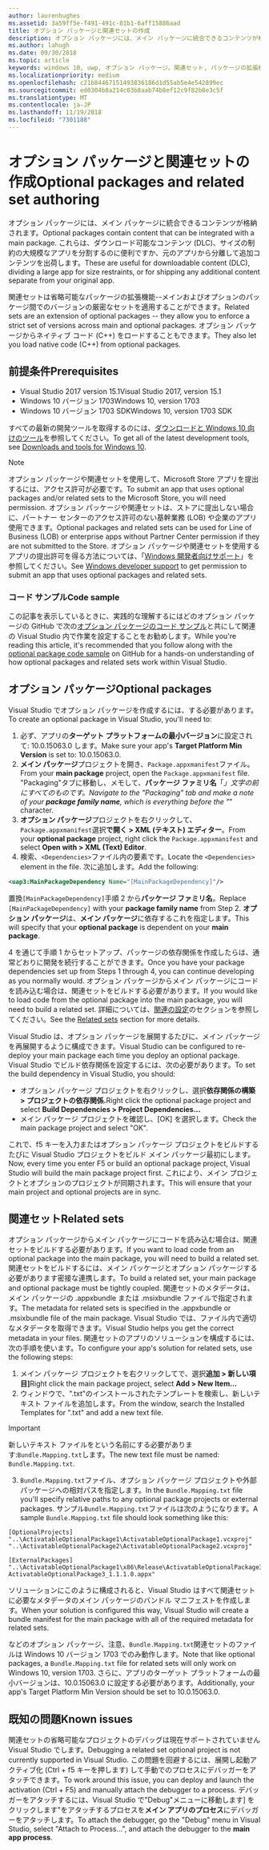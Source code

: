 ```yaml
---
author: laurenhughes
ms.assetid: 3a59ff5e-f491-491c-81b1-6aff15886aad
title: オプション パッケージと関連セットの作成
description: オプション パッケージには、メイン パッケージに統合できるコンテンツが格納されます。 オプション パッケージは、ダウンロード可能なコンテンツ (DLC) 用や、サイズ制約に対応して大規模アプリを分割する場合、元のアプリから分離して追加コンテンツを出荷する場合に便利です。
ms.author: lahugh
ms.date: 09/30/2018
ms.topic: article
keywords: windows 10, uwp, オプション パッケージ、関連セット, パッケージの拡張機能, visual studio
ms.localizationpriority: medium
ms.openlocfilehash: c21b84467151493836186d1d55ab5e4e542899ec
ms.sourcegitcommit: ed0304b8a214c03b8aab74b8ef12c9f82b8e3c5f
ms.translationtype: MT
ms.contentlocale: ja-JP
ms.lasthandoff: 11/19/2018
ms.locfileid: "7301188"
---
```

# <a name="optional-packages-and-related-set-authoring"></a><span data-ttu-id="f7ca4-105">オプション パッケージと関連セットの作成</span><span class="sxs-lookup"><span data-stu-id="f7ca4-105">Optional packages and related set authoring</span></span>
<span data-ttu-id="f7ca4-106">オプション パッケージには、メイン パッケージに統合できるコンテンツが格納されます。</span><span class="sxs-lookup"><span data-stu-id="f7ca4-106">Optional packages contain content that can be integrated with a main package.</span></span> <span data-ttu-id="f7ca4-107">これらは、ダウンロード可能なコンテンツ (DLC)、サイズの制約の大規模なアプリを分割するのに便利ですか、元のアプリから分離して追加コンテンツを出荷します。</span><span class="sxs-lookup"><span data-stu-id="f7ca4-107">These are useful for downloadable content (DLC), dividing a large app for size restraints, or for shipping any additional content separate from your original app.</span></span>

<span data-ttu-id="f7ca4-108">関連セットは省略可能なパッケージの拡張機能--メインおよびオプションのパッケージ間でのバージョンの厳密なセットを適用することができます。</span><span class="sxs-lookup"><span data-stu-id="f7ca4-108">Related sets are an extension of optional packages -- they allow you to enforce a strict set of versions across main and optional packages.</span></span> <span data-ttu-id="f7ca4-109">オプション パッケージからネイティブ コード (C++) をロードすることもできます。</span><span class="sxs-lookup"><span data-stu-id="f7ca4-109">They also let you load native code (C++) from optional packages.</span></span> 

## <a name="prerequisites"></a><span data-ttu-id="f7ca4-110">前提条件</span><span class="sxs-lookup"><span data-stu-id="f7ca4-110">Prerequisites</span></span>

- <span data-ttu-id="f7ca4-111">Visual Studio 2017 version 15.1</span><span class="sxs-lookup"><span data-stu-id="f7ca4-111">Visual Studio 2017, version 15.1</span></span>
- <span data-ttu-id="f7ca4-112">Windows 10 バージョン 1703</span><span class="sxs-lookup"><span data-stu-id="f7ca4-112">Windows 10, version 1703</span></span>
- <span data-ttu-id="f7ca4-113">Windows 10 バージョン 1703 SDK</span><span class="sxs-lookup"><span data-stu-id="f7ca4-113">Windows 10, version 1703 SDK</span></span>

<span data-ttu-id="f7ca4-114">すべての最新の開発ツールを取得するのには、[ダウンロードと Windows 10 向けのツール](https://developer.microsoft.com/windows/downloads)を参照してください。</span><span class="sxs-lookup"><span data-stu-id="f7ca4-114">To get all of the latest development tools, see [Downloads and tools for Windows 10](https://developer.microsoft.com/windows/downloads).</span></span>

> [!NOTE]
> <span data-ttu-id="f7ca4-115">オプション パッケージや関連セットを使用して、Microsoft Store アプリを提出するには、アクセス許可が必要です。</span><span class="sxs-lookup"><span data-stu-id="f7ca4-115">To submit an app that uses optional packages and/or related sets to the Microsoft Store, you will need permission.</span></span> <span data-ttu-id="f7ca4-116">オプション パッケージや関連セットは、ストアに提出しない場合に、パートナー センターのアクセス許可のない基幹業務 (LOB) や企業のアプリ使用できます。</span><span class="sxs-lookup"><span data-stu-id="f7ca4-116">Optional packages and related sets can be used for Line of Business (LOB) or enterprise apps without Partner Center permission if they are not submitted to the Store.</span></span> <span data-ttu-id="f7ca4-117">オプション パッケージや関連セットを使用するアプリの提出許可を得る方法については、「[Windows 開発者向けサポート](https://developer.microsoft.com/windows/support)」を参照してください。</span><span class="sxs-lookup"><span data-stu-id="f7ca4-117">See [Windows developer support](https://developer.microsoft.com/windows/support) to get permission to submit an app that uses optional packages and related sets.</span></span>

### <a name="code-sample"></a><span data-ttu-id="f7ca4-118">コード サンプル</span><span class="sxs-lookup"><span data-stu-id="f7ca4-118">Code sample</span></span>
<span data-ttu-id="f7ca4-119">この記事を表示しているときに、実践的な理解するにはどのオプション パッケージの GitHub で次の[オプション パッケージのコード サンプル](https://github.com/AppInstaller/OptionalPackageSample)と共にして関連の Visual Studio 内で作業を設定することをお勧めします。</span><span class="sxs-lookup"><span data-stu-id="f7ca4-119">While you're reading this article, it's recommended that you follow along with the [optional package code sample](https://github.com/AppInstaller/OptionalPackageSample) on GitHub for a hands-on understanding of how optional packages and related sets work within Visual Studio.</span></span>

## <a name="optional-packages"></a><span data-ttu-id="f7ca4-120">オプション パッケージ</span><span class="sxs-lookup"><span data-stu-id="f7ca4-120">Optional packages</span></span>
<span data-ttu-id="f7ca4-121">Visual Studio でオプション パッケージを作成するには、する必要があります。</span><span class="sxs-lookup"><span data-stu-id="f7ca4-121">To create an optional package in Visual Studio, you'll need to:</span></span>
1. <span data-ttu-id="f7ca4-122">必ず、アプリの**ターゲット プラットフォームの最小バージョン**に設定されて: 10.0.15063.0 します。</span><span class="sxs-lookup"><span data-stu-id="f7ca4-122">Make sure your app's **Target Platform Min Version** is set to: 10.0.15063.0.</span></span>
2. <span data-ttu-id="f7ca4-123">**メイン パッケージ**プロジェクトを開き、`Package.appxmanifest`ファイル。</span><span class="sxs-lookup"><span data-stu-id="f7ca4-123">From your **main package** project, open the `Package.appxmanifest` file.</span></span> <span data-ttu-id="f7ca4-124">"Packaging"タブに移動し、メモして、**パッケージ ファミリ名**「_」文字の前にすべてのものです。</span><span class="sxs-lookup"><span data-stu-id="f7ca4-124">Navigate to the "Packaging" tab and make a note of your **package family name**, which is everything before the "_" character.</span></span>
3. <span data-ttu-id="f7ca4-125">**オプション パッケージ**プロジェクトを右クリックして、`Package.appxmanifest`選択**で開く > XML (テキスト) エディター**。</span><span class="sxs-lookup"><span data-stu-id="f7ca4-125">From your **optional package** project, right click the `Package.appxmanifest` and select **Open with > XML (Text) Editor**.</span></span>
4. <span data-ttu-id="f7ca4-126">検索、`<Dependencies>`ファイル内の要素です。</span><span class="sxs-lookup"><span data-stu-id="f7ca4-126">Locate the `<Dependencies>` element in the file.</span></span> <span data-ttu-id="f7ca4-127">次に追加します。</span><span class="sxs-lookup"><span data-stu-id="f7ca4-127">Add the following:</span></span>

```XML
<uap3:MainPackageDependency Name="[MainPackageDependency]"/>
```

<span data-ttu-id="f7ca4-128">置換`[MainPackageDependency]`手順 2 から**パッケージ ファミリ名**。</span><span class="sxs-lookup"><span data-stu-id="f7ca4-128">Replace `[MainPackageDependency]` with your **package family name** from Step 2.</span></span> <span data-ttu-id="f7ca4-129">**オプション パッケージ**は、**メイン パッケージ**に依存するこれを指定します。</span><span class="sxs-lookup"><span data-stu-id="f7ca4-129">This will specify that your **optional package** is dependent on your **main package**.</span></span>

<span data-ttu-id="f7ca4-130">4 を通じて手順 1 からセットアップ、パッケージの依存関係を作成したらは、通常どおりに開発を続行することができます。</span><span class="sxs-lookup"><span data-stu-id="f7ca4-130">Once you have your package dependencies set up from Steps 1 through 4, you can continue developing as you normally would.</span></span> <span data-ttu-id="f7ca4-131">オプション パッケージからメイン パッケージにコードを読み込む場合は、関連セットをビルドする必要があります。</span><span class="sxs-lookup"><span data-stu-id="f7ca4-131">If you would like to load code from the optional package into the main package, you will need to build a related set.</span></span> <span data-ttu-id="f7ca4-132">詳細については、[関連の設定](#related_sets)のセクションを参照してください。</span><span class="sxs-lookup"><span data-stu-id="f7ca4-132">See the [Related sets](#related_sets) section for more details.</span></span>

<span data-ttu-id="f7ca4-133">Visual Studio は、オプション パッケージを展開するたびに、メイン パッケージを再展開するように構成できます。</span><span class="sxs-lookup"><span data-stu-id="f7ca4-133">Visual Studio can be configured to re-deploy your main package each time you deploy an optional package.</span></span> <span data-ttu-id="f7ca4-134">Visual Studio でビルド依存関係を設定するには、次の必要があります。</span><span class="sxs-lookup"><span data-stu-id="f7ca4-134">To set the build dependency in Visual Studio, you should:</span></span>

- <span data-ttu-id="f7ca4-135">オプション パッケージ プロジェクトを右クリックし、選択**依存関係の構築 > プロジェクトの依存関係.**</span><span class="sxs-lookup"><span data-stu-id="f7ca4-135">Right click the optional package project and select **Build Dependencies > Project Dependencies...**</span></span>
- <span data-ttu-id="f7ca4-136">メイン パッケージ プロジェクトを確認し、[OK] を選択します。</span><span class="sxs-lookup"><span data-stu-id="f7ca4-136">Check the main package project and select "OK".</span></span> 

<span data-ttu-id="f7ca4-137">これで、f5 キーを入力またはオプション パッケージ プロジェクトをビルドするたびに Visual Studio プロジェクトをビルド メイン パッケージ最初にします。</span><span class="sxs-lookup"><span data-stu-id="f7ca4-137">Now, every time you enter F5 or build an optional package project, Visual Studio will build the main package project first.</span></span> <span data-ttu-id="f7ca4-138">これにより、メイン プロジェクトとオプションのプロジェクトが同期されます。</span><span class="sxs-lookup"><span data-stu-id="f7ca4-138">This will ensure that your main project and optional projects are in sync.</span></span>

## <span data-ttu-id="f7ca4-139">関連セット<a name="related_sets"></a></span><span class="sxs-lookup"><span data-stu-id="f7ca4-139">Related sets<a name="related_sets"></a></span></span>

<span data-ttu-id="f7ca4-140">オプション パッケージからメイン パッケージにコードを読み込む場合は、関連セットをビルドする必要があります。</span><span class="sxs-lookup"><span data-stu-id="f7ca4-140">If you want to load code from an optional package into the main package, you will need to build a related set.</span></span> <span data-ttu-id="f7ca4-141">関連セットをビルドするには、メイン パッケージとオプション パッケージする必要があります密接な連携します。</span><span class="sxs-lookup"><span data-stu-id="f7ca4-141">To build a related set, your main package and optional package must be tightly coupled.</span></span> <span data-ttu-id="f7ca4-142">関連セットのメタデータは、メイン パッケージの .appxbundle または .msixbundle ファイルで指定されます。</span><span class="sxs-lookup"><span data-stu-id="f7ca4-142">The metadata for related sets is specified in the .appxbundle or .msixbundle file of the main package.</span></span> <span data-ttu-id="f7ca4-143">Visual Studio では、ファイル内で適切なメタデータを取得できます。</span><span class="sxs-lookup"><span data-stu-id="f7ca4-143">Visual Studio helps you get the correct metadata in your files.</span></span> <span data-ttu-id="f7ca4-144">関連セットのアプリのソリューションを構成するには、次の手順を使います。</span><span class="sxs-lookup"><span data-stu-id="f7ca4-144">To configure your app's solution for related sets, use the following steps:</span></span>

1. <span data-ttu-id="f7ca4-145">メイン パッケージ プロジェクトを右クリックしてで、選択**追加 > 新しい項目]**</span><span class="sxs-lookup"><span data-stu-id="f7ca4-145">Right click the main package project, select **Add > New Item...**</span></span>
2. <span data-ttu-id="f7ca4-146">ウィンドウで、".txt"のインストールされたテンプレートを検索し、新しいテキスト ファイルを追加します。</span><span class="sxs-lookup"><span data-stu-id="f7ca4-146">From the window, search the Installed Templates for ".txt" and add a new text file.</span></span>
> [!IMPORTANT]
> <span data-ttu-id="f7ca4-147">新しいテキスト ファイルをという名前にする必要があります:`Bundle.Mapping.txt`します。</span><span class="sxs-lookup"><span data-stu-id="f7ca4-147">The new text file must be named: `Bundle.Mapping.txt`.</span></span>
3. <span data-ttu-id="f7ca4-148">`Bundle.Mapping.txt`ファイル、オプション パッケージ プロジェクトや外部パッケージへの相対パスを指定します。</span><span class="sxs-lookup"><span data-stu-id="f7ca4-148">In the `Bundle.Mapping.txt` file you'll specify relative paths to any optional package projects or external packages.</span></span> <span data-ttu-id="f7ca4-149">サンプル`Bundle.Mapping.txt`ファイルは次のようになります。</span><span class="sxs-lookup"><span data-stu-id="f7ca4-149">A sample `Bundle.Mapping.txt` file should look something like this:</span></span>

```syntax
[OptionalProjects]
"..\ActivatableOptionalPackage1\ActivatableOptionalPackage1.vcxproj"
"..\ActivatableOptionalPackage2\ActivatableOptionalPackage2.vcxproj"

[ExternalPackages]
"..\ActivatableOptionalPackage1\x86\Release\ActivatableOptionalPackage3_1.1.1.0\ ActivatableOptionalPackage3_1.1.1.0.appx"
```

<span data-ttu-id="f7ca4-150">ソリューションにこのように構成されると、Visual Studio はすべて関連セットに必要なメタデータのメイン パッケージのバンドル マニフェストを作成します。</span><span class="sxs-lookup"><span data-stu-id="f7ca4-150">When your solution is configured this way, Visual Studio will create a bundle manifest for the main package with all of the required metadata for related sets.</span></span> 

<span data-ttu-id="f7ca4-151">などのオプション パッケージ、注意、`Bundle.Mapping.txt`関連セットのファイルは Windows 10 バージョン 1703 でのみ動作します。</span><span class="sxs-lookup"><span data-stu-id="f7ca4-151">Note that like optional packages, a `Bundle.Mapping.txt` file for related sets will only work on Windows 10, version 1703.</span></span> <span data-ttu-id="f7ca4-152">さらに、アプリのターゲット プラットフォームの最小バージョンは、10.0.15063.0 に設定する必要があります。</span><span class="sxs-lookup"><span data-stu-id="f7ca4-152">Additionally, your app's Target Platform Min Version should be set to 10.0.15063.0.</span></span>

## <span data-ttu-id="f7ca4-153">既知の問題<a name="known_issues"></a></span><span class="sxs-lookup"><span data-stu-id="f7ca4-153">Known issues<a name="known_issues"></a></span></span>

<span data-ttu-id="f7ca4-154">関連セットの省略可能なプロジェクトのデバッグは現在サポートされていません Visual Studio でします。</span><span class="sxs-lookup"><span data-stu-id="f7ca4-154">Debugging a related set optional project is not currently supported in Visual Studio.</span></span> <span data-ttu-id="f7ca4-155">この問題を回避するには、展開し起動アクティブ化 (Ctrl + f5 キーを押します) して手動でのプロセスにデバッガーをアタッチできます。</span><span class="sxs-lookup"><span data-stu-id="f7ca4-155">To work around this issue, you can deploy and launch the activation (Ctrl + F5) and manually attach the debugger to a process.</span></span> <span data-ttu-id="f7ca4-156">デバッガーをアタッチするには、Visual Studio で"Debug"メニューに移動します] をクリックします"をアタッチするプロセスを**メイン アプリのプロセス**にデバッガーをアタッチします。</span><span class="sxs-lookup"><span data-stu-id="f7ca4-156">To attach the debugger, go the "Debug" menu in Visual Studio, select "Attach to Process...", and attach the debugger to the **main app process**.</span></span>